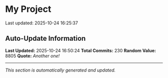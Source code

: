 # My Project


Last updated: 2025-10-24 16:25:37













































































































































































































































































































































































































































































































































































































































## Auto-Update Information

**Last Updated:** 2025-10-24 16:50:24
**Total Commits:** 230
**Random Value:** 8805
**Quote:** _Another one!_

---
_This section is automatically generated and updated._
